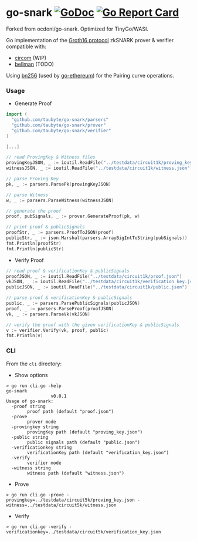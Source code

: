 # go-snark [![GoDoc](https://godoc.org/github.com/taubyte/go-snark?status.svg)](https://godoc.org/github.com/taubyte/go-snark) [![Go Report Card](https://goreportcard.com/badge/github.com/taubyte/go-snark)](https://goreportcard.com/report/github.com/taubyte/go-snark)

Forked from ocdoni/go-snark. Optimized for TinyGo/WASI.

Go implementation of the [Groth16 protocol](https://eprint.iacr.org/2016/260.pdf) zkSNARK prover & verifier compatible with:

- [circom](https://github.com/iden3/circom) (WIP)
- [bellman](https://github.com/zkcrypto/bellman) (TODO)


Using [bn256](https://github.com/ethereum/go-ethereum/tree/master/crypto/bn256/cloudflare) (used by [go-ethereum](https://github.com/ethereum/go-ethereum)) for the Pairing curve operations.

### Usage

- Generate Proof

```go
import (
  "github.com/taubyte/go-snark/parsers"
  "github.com/taubyte/go-snark/prover"
  "github.com/taubyte/go-snark/verifier"
)

[...]

// read ProvingKey & Witness files
provingKeyJSON, _ := ioutil.ReadFile("../testdata/circuit1k/proving_key.json")
witnessJSON, _ := ioutil.ReadFile("../testdata/circuit1k/witness.json")

// parse Proving Key
pk, _ := parsers.ParsePk(provingKeyJSON)

// parse Witness
w, _ := parsers.ParseWitness(witnessJSON)

// generate the proof
proof, pubSignals, _ := prover.GenerateProof(pk, w)

// print proof & publicSignals
proofStr, _ := parsers.ProofToJSON(proof)
publicStr, _ := json.Marshal(parsers.ArrayBigIntToString(pubSignals))
fmt.Println(proofStr)
fmt.Println(publicStr)
```

- Verify Proof

```go
// read proof & verificationKey & publicSignals
proofJSON, _ := ioutil.ReadFile("../testdata/circuit1k/proof.json")
vkJSON, _ := ioutil.ReadFile("../testdata/circuit1k/verification_key.json")
publicJSON, _ := ioutil.ReadFile("../testdata/circuit1k/public.json")

// parse proof & verificationKey & publicSignals
public, _ := parsers.ParsePublicSignals(publicJSON)
proof, _ := parsers.ParseProof(proofJSON)
vk, _ := parsers.ParseVk(vkJSON)

// verify the proof with the given verificationKey & publicSignals
v := verifier.Verify(vk, proof, public)
fmt.Println(v)
```

### CLI

From the `cli` directory:

- Show options

```
> go run cli.go -help
go-snark
                 v0.0.1
Usage of go-snark:
  -proof string
        proof path (default "proof.json")
  -prove
        prover mode
  -provingkey string
        provingKey path (default "proving_key.json")
  -public string
        public signals path (default "public.json")
  -verificationkey string
        verificationKey path (default "verification_key.json")
  -verify
        verifier mode
  -witness string
        witness path (default "witness.json")
```

- Prove

```
> go run cli.go -prove -provingkey=../testdata/circuit5k/proving_key.json -witness=../testdata/circuit5k/witness.json
```

- Verify

```
> go run cli.go -verify -verificationkey=../testdata/circuit5k/verification_key.json
```
